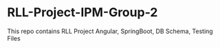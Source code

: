# RLL-Project-IPM-Group-2
This repo contains RLL Project Angular, SpringBoot, DB Schema, Testing Files
